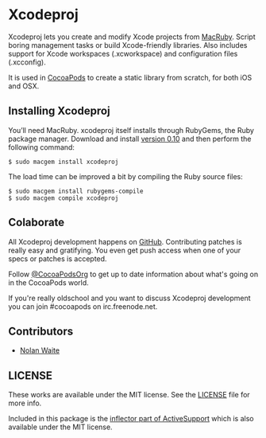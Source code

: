 # Xcodeproj

Xcodeproj lets you create and modify Xcode projects from [MacRuby][macruby].
Script boring management tasks or build Xcode-friendly libraries. Also includes
support for Xcode workspaces (.xcworkspace) and configuration files (.xcconfig).

It is used in [CocoaPods](https://github.com/cocoapods/cocoapods) to create a
static library from scratch, for both iOS and OSX.


## Installing Xcodeproj

You’ll need MacRuby. xcodeproj itself installs through RubyGems, the Ruby
package manager. Download and install [version 0.10][macruby-dl] and then
perform the following command:

    $ sudo macgem install xcodeproj

The load time can be improved a bit by compiling the Ruby source files:

    $ sudo macgem install rubygems-compile
    $ sudo macgem compile xcodeproj


## Colaborate

All Xcodeproj development happens on [GitHub][xcodeproj]. Contributing patches
is really easy and gratifying. You even get push access when one of your specs
or patches is accepted.

Follow [@CocoaPodsOrg](twitter) to get up to date information about what's
going on in the CocoaPods world.

If you're really oldschool and you want to discuss Xcodeproj development you
can join #cocoapods on irc.freenode.net.


## Contributors

* [Nolan Waite](https://github.com/nolanw)


## LICENSE

These works are available under the MIT license. See the [LICENSE][license] file
for more info.

Included in this package is the [inflector part of ActiveSupport][activesupport]
which is also available under the MIT license.

[twitter]: http://twitter.com/CocoaPodsOrg
[macruby]: http://www.macruby.org
[macruby-dl]: http://www.macruby.org/files
[xcodeproj]: https://github.com/cocoapods/xcodeproj
[tickets]: https://github.com/cocoapods/xcodeproj/issues
[license]: xcodeproj/blob/master/LICENSE
[activesupport]: https://github.com/rails/rails/tree/2-3-stable/activesupport

